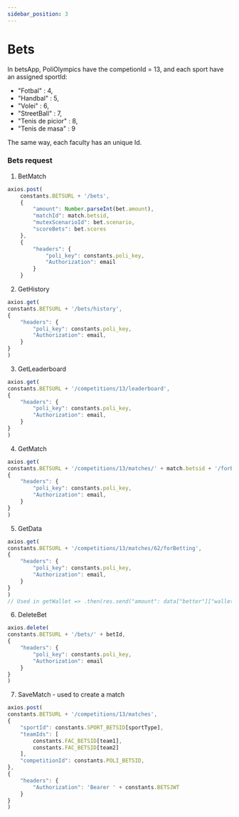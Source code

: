 ```yaml
---
sidebar_position: 3
---
```


# Bets

In betsApp, PoliOlympics have the competionId = 13, and each sport have an assigned sportId:

- "Fotbal" : 4,
- "Handbal" : 5,
- "Volei" : 6,
- "StreetBall" : 7,
- "Tenis de picior" : 8,
- "Tenis de masa" : 9

The same way, each faculty has an unique Id.

### **Bets request**
1. BetMatch
``` javascript
axios.post(
    constants.BETSURL + '/bets',
    {
        "amount": Number.parseInt(bet.amount),
        "matchId": match.betsid,
        "mutexScenarioId": bet.scenario,
        "scoreBets": bet.scores
    },
    {
        "headers": {
            "poli_key": constants.poli_key,
            "Authorization": email
        }
    }
```

2. GetHistory
``` javascript
axios.get(
constants.BETSURL + '/bets/history',
{
    "headers": {
        "poli_key": constants.poli_key,
        "Authorization": email,
    }
}
)
```

3. GetLeaderboard
``` javascript
axios.get(
constants.BETSURL + '/competitions/13/leaderboard',
{
    "headers": {
        "poli_key": constants.poli_key,
        "Authorization": email,
    }
}
)
```

4. GetMatch
``` javascript
axios.get(
constants.BETSURL + '/competitions/13/matches/' + match.betsid + '/forBetting',
{
    "headers": {
        "poli_key": constants.poli_key,
        "Authorization": email,
    }
}
)
```

5. GetData
``` javascript
axios.get(
constants.BETSURL + '/competitions/13/matches/62/forBetting',
{
    "headers": {
        "poli_key": constants.poli_key,
        "Authorization": email,
    }
}
)
// Used in getWallet => .then(res.send("amount": data["better"]["wallet"]))
```
6. DeleteBet
``` javascript
axios.delete(
constants.BETSURL + '/bets/' + betId,
{
    "headers": {
        "poli_key": constants.poli_key,
        "Authorization": email
    }
}
)
```
7. SaveMatch - used to create a match
``` javascript
axios.post(
constants.BETSURL + '/competitions/13/matches',
{
    "sportId": constants.SPORT_BETSID[sportType],
    "teamIds": [
        constants.FAC_BETSID[team1],
        constants.FAC_BETSID[team2]
    ],
    "competitionId": constants.POLI_BETSID,
},
{
    "headers": {
        "Authorization": 'Bearer ' + constants.BETSJWT
    }
}
)